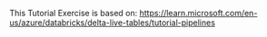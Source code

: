 This Tutorial Exercise is based on:
https://learn.microsoft.com/en-us/azure/databricks/delta-live-tables/tutorial-pipelines


